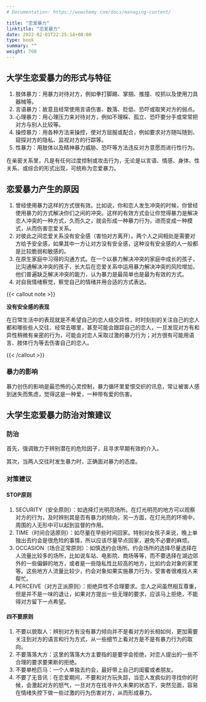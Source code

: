 ```yaml
---
# Documentation: https://wowchemy.com/docs/managing-content/

title: "恋爱暴力"
linktitle: "恋爱暴力"
date: 2022-02-01T22:25:14+08:00
type: book
summary: ""
weight: 760
---
```


<!--more-->

## 大学生恋爱暴力的形式与特征

1. 肢体暴力：用暴力对待对方，例如拳打脚踢、掌掴、推撞、咬抓以及使用刀具器械等。
2. 言语暴力：故意且经常使用言语伤害、数落、贬低、恐吓或取笑对方的弱点。
3. 心理暴力：用心理压力来对待对方，例如不理睬、孤立、恐吓要分手或常常把对方与别人比较等。
4. 操控暴力：用各种方法来操控，使对方屈服或配合，例如要求对方随叫随到、窥探对方的隐私、监视对方的行踪等。
5. 性暴力：用肢体以及精神暴力威胁、恐吓等方法违反对方意愿而进行性行为。

在亲密关系里，凡是有任何过度控制或攻击行为，无论是以言语、情感、身体、性关系、或综合的形式出现，可统称为恋爱暴力。

## 恋爱暴力产生的原因

1. 曾经使用暴力这样的方式很有效。比如说，你和恋人发生冲突的时候，你曾经使用暴力的方式解决你们之间的冲突。这样的有效方式会让你觉得暴力是解决恋人冲突的一种方式，久而久之，就会形成一种暴力行为，进而变成一种模式，从而伤害恋爱关系。
2. 对彼此之间恋爱关系没有安全感（害怕对方离开）。两个人之间相处是需要对方给予安全感，如果其中一方让对方没有安全感，这种没有安全感的人一般都是比较脆弱和敏感的。
3. 在原生家庭中习得的沟通方式。在一个以暴力解决冲突的家庭中成长的孩子，比沟通解决冲突的孩子，长大后在恋爱关系中运用暴力解决冲突的风险增加，他们普遍缺乏解决冲突的能力，认为暴力是最简单也是最为有效的方式。
4. 对自我情绪察觉，察觉自己的情绪并用合适的方式表达。

{{< callout note >}}

**没有安全感的表现**

在日常生活中的表现就是不希望自己的恋人结交异性，时时刻刻的关注自己的恋人都和哪些些人交往、经常去哪里，甚至可能会跟踪自己的恋人，一旦发现对方有和异性稍微有亲密的行为，可能会对恋人采取过激的暴力行为；对方很有可能用语言、肢体行为等去伤害自己的恋人。

{{< /callout >}}

### 暴力的影响

暴力创伤的影响是最恐怖的心灵控制，暴力循环里爱恨交织的讯息，常让被害人感到迷失而焦虑，觉得这是一种爱，一种带有爱的伤害。

## 大学生恋爱暴力防治对策建议

### 防治

首先，强调致力于辨别潜在的危险因子，且寻求早期有效的介入。

其次，当两人交往时发生暴力时，正确面对暴力的态度。

### 对策建议

#### STOP原则

1. SECURITY（安全原则）：如选择灯光明亮场所。在灯光明亮的地方可以观察对方的行为，及时辨别其是否有暴力的倾向，另一方面，在灯光亮的环境中，周围的人无形中可以起到监督的作用。
2. TIME（时间合适原则）：如尽量在早些时间回家。特别对女孩子来说，晚上单独出去约会是很危险的事情，所以应该尽量早点回家，避免不必要的麻烦。
3. OCCASION（场合正常原则）：如慎选约会场所。约会场所的选择尽量选择在人流量比较多的场所，比如说车站、电影院、商场等等，而不要选择在湖边郊外的一些偏僻的地方，或者是一些隐私性比较高的地方，比如约会对象的家里等。这些地方人流量比较少，约会对象如果实施暴力行为，受害者很难找人来帮忙。
4. PERCEIVE（对方正派原则）：拒绝异性不合理要求。恋人之间虽然相互尊重，但是并不是一味的退让，如果对方提出一些无理的要求，应该马上拒绝，不能得对方留下一点希望。

#### 四不要原则

1. 不要以貌取人：辨别对方有没有暴力倾向并不是看对方的长相如何，更加需要关注到对方的语言和行为方式，从一些细节上看对方是不是有暴力行为的取向。
2. 不要落落大方：这里的落落大方主要指的是要学会拒绝，对恋人提出的一些不合理的要求要果断的拒绝。
3. 不要单枪匹马：一个人单独去约会，最好带上自己的闺蜜或者朋友。
4. 不要了无音讯：在恋爱期间，不要和对方玩失踪，当恋人发疯似的寻找你的时候，会激起对方的怒气，一旦对方在找寻许久未果的状态下，突然见面，容易在情绪失控下做一些过激的行为伤害对方，从而形成暴力。
